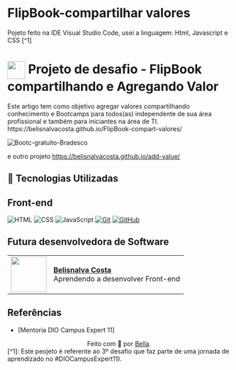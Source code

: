 # FlipBook-compartilhar valores

Pojeto feito na IDE Visual Studio Code, usei a linguagem: Html, Javascript e CSS [^1]

<h1>
    <a href="https://www.dio.me/">
     <img align="center" width="40px" src="https://hermes.digitalinnovation.one/assets/diome/logo-minimized.png"></a>
    <span>Projeto de desafio - FlipBook compartilhando e Agregando Valor</span>
</h1>
Este artigo tem como objetivo agregar valores compartilhando conhecimento e Bootcamps para todos(as) independente de sua área profissional e também para iniciantes na área de TI.
 https://belisnalvacosta.github.io/FlipBook-compart-valores/

![Bootc-gratuito-Bradesco](https://github.com/user-attachments/assets/850c7495-723a-46e6-b139-c3479c47f75c)

e outro projeto https://belisnalvacosta.github.io/add-value/

## 🤖 Tecnologias Utilizadas
## Front-end
![HTML](https://img.shields.io/badge/HTML-000?style=for-the-badge&logo=html5&logoColor=30A3DC)
![CSS](https://img.shields.io/badge/CSS-000?style=for-the-badge&logo=css3&logoColor=E94D5F)
![JavaScript](https://img.shields.io/badge/JavaScript-000?style=for-the-badge&logo=javascript&logoColor=30A3DC)
[![Git](https://img.shields.io/badge/Git-000?style=for-the-badge&logo=git&logoColor=E94D5F)](https://git-scm.com/doc) 
[![GitHub](https://img.shields.io/badge/GitHub-000?style=for-the-badge&logo=github&logoColor=30A3DC)](https://docs.github.com/)
<br>

## Futura desenvolvedora de Software
<table>
  <tr>
    <td>
      <img width="80px" align="center" src="https://avatars.githubusercontent.com/BelisnalvaCosta"/>
    </td>
    <td align="left">
      <a href="https://github.com/BelisnalvaCosta">
        <span><b>Belisnalva Costa</b></span>
      </a>
      <br>
      <span>Aprendendo a desenvolver Front-end</span>
    </td>
  </tr>
</table>

## Referências
- [Mentoria DIO Campus Expert 11]
  
<div align="center">Feito com 💙 por <a href="https://github.com/BelisnalvaCosta/">Bella</a>.</div>
[^1]: Este peojeto é referente ao 3º desafio que faz parte de uma jornada de aprendizado no #DIOCampusExpert11).
